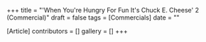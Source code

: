 +++
title = "'When You're Hungry For Fun It's Chuck E. Cheese' 2 (Commercial)"
draft = false
tags = [Commercials]
date = ""

[Article]
contributors = []
gallery = []
+++